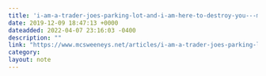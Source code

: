 ```yaml
---
title: 'i-am-a-trader-joes-parking-lot-and-i-am-here-to-destroy-you---mcsweeneys-internet-tendency'
date: 2019-12-09 18:47:13 +0000
dateadded: 2022-04-07 23:16:03 -0400
description: ""
link: "https://www.mcsweeneys.net/articles/i-am-a-trader-joes-parking-lot-and-i-am-here-to-destroy-you?fbclid=IwAR2FIhc_7ZGbJRPMqe_h_jrJigwCLpE-ze9W1AJBoWI3hoaJQunubKRjdCk"
category:
layout: note
---
```

